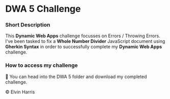 # DWA 5 Challenge

### Short Description

This **Dynamic Web Apps** challenge focusses on Errors / Throwing Errors. I've been tasked to fix a **Whole Number Divider** JavaScript document using **Gherkin Syntax** in order to successfully complete my **Dynamic Web Apps** challenge. 

### How to access my challenge

🚀 You can head into the DWA 5 folder and download my completed challenge. 

© Elvin Harris
